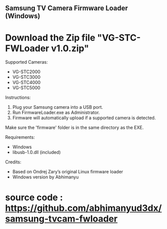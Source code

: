 ## Samsung TV Camera Firmware Loader (Windows)

# Download the Zip file "VG-STC-FWLoader v1.0.zip"

Supported Cameras:
- VG-STC2000
- VG-STC3000
- VG-STC4000
- VG-STC5000

Instructions:
1. Plug your Samsung camera into a USB port.
2. Run FirmwareLoader.exe as Administrator.
3. Firmware will automatically upload if a supported camera is detected.

Make sure the 'firmware' folder is in the same directory as the EXE.

Requirements:
- Windows
- libusb-1.0.dll (included)

Credits:
- Based on Ondrej Zary’s original Linux firmware loader
- Windows version by Abhimanyu

# source code : https://github.com/abhimanyud3dx/samsung-tvcam-fwloader
